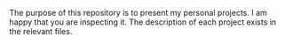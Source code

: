 The purpose of this repository is to present my personal projects. I am happy that you are inspecting it. The description of each project exists in the relevant files. 
